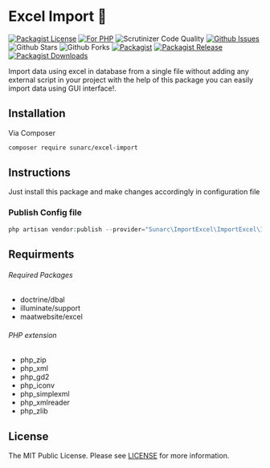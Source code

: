 # Excel Import 💯

[![Packagist License][badge_license]](LICENSE)
[![For PHP][badge_php]][link-github-repo]
![Scrutinizer Code Quality][badge_quality]
[![Github Issues][badge_issues]][link-github-issues]
![Github Stars][badge_stars]
![Github Forks][badge_forks]
[![Packagist][badge_package]][link-packagist]
[![Packagist Release][badge_release]][link-packagist]
[![Packagist Downloads][badge_downloads]][link-packagist]

Import data using excel in database from a single file without adding any external script in your project with the help of this package you can easily import data using GUI interface!.

## Installation

Via Composer

```bash
composer require sunarc/excel-import
```
## Instructions
Just install this package and make changes accordingly in configuration file

### Publish Config file
```php
php artisan vendor:publish --provider="Sunarc\ImportExcel\ImportExcel\ImportExcelServiceProvider" --tag="config"
```

## Requirments

###### Required Packages

- doctrine/dbal
- illuminate/support
- maatwebsite/excel

###### PHP extension

- php_zip
- php_xml
- php_gd2
- php_iconv
- php_simplexml
- php_xmlreader
- php_zlib

## License

The MIT Public License. Please see [LICENSE](LICENSE) for more information.

[badge_php]:         https://img.shields.io/badge/PHP-7.3%20to%208.x-orange.svg
[badge_issues]:      https://img.shields.io/github/issues/sunarc/excel-import
[badge_release]:     https://badgen.net/packagist/v/sunarc/excel-import
[badge_quality]:     https://img.shields.io/scrutinizer/g/sunarc/excel-import.svg
[badge_downloads]:   https://img.shields.io/packagist/dt/sunarc/excel-import
[badge_package]:     https://img.shields.io/badge/package-sunarc/excel-import-blue.svg
[badge_license]:     https://img.shields.io/github/license/sunarc/excel-import
[badge_stars]:       https://img.shields.io/github/stars/sunarc/excel-import
[badge_forks]:       https://img.shields.io/github/forks/sunarc/excel-import

[link-author]:        https://github.com/sunarc
[link-github-repo]:   https://github.com/sunarc/excel-import
[link-github-issues]: https://github.com/sunarc/excel-import/issues
[link-contributors]:  https://github.com/sunarc/excel-import/graphs/contributors
[link-packagist]:     https://packagist.org/packages/sunarc/excel-import
